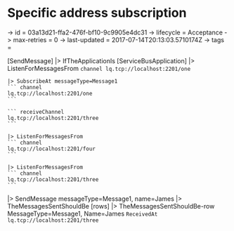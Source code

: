 # Specific address subscription

-> id = 03a13d21-ffa2-476f-bf10-9c9905e4dc31
-> lifecycle = Acceptance
-> max-retries = 0
-> last-updated = 2017-07-14T20:13:03.5710174Z
-> tags = 

[SendMessage]
|> IfTheApplicationIs
    [ServiceBusApplication]
    |> ListenForMessagesFrom
    ``` channel
    lq.tcp://localhost:2201/one
    ```

    |> SubscribeAt messageType=Message1
    ``` channel
    lq.tcp://localhost:2201/one
    ```

    ``` receiveChannel
    lq.tcp://localhost:2201/three
    ```

    |> ListenForMessagesFrom
    ``` channel
    lq.tcp://localhost:2201/four
    ```

    |> ListenForMessagesFrom
    ``` channel
    lq.tcp://localhost:2201/three
    ```


|> SendMessage messageType=Message1, name=James
|> TheMessagesSentShouldBe
    [rows]
    |> TheMessagesSentShouldBe-row MessageType=Message1, Name=James
    ``` ReceivedAt
    lq.tcp://localhost:2201/three
    ```


~~~
